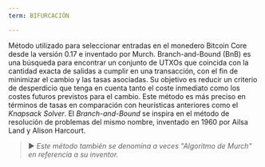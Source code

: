 ```yaml
---
term: BIFURCACIÓN

---
```

Método utilizado para seleccionar entradas en el monedero Bitcoin Core desde la versión 0.17 e inventado por Murch. Branch-and-Bound (BnB) es una búsqueda para encontrar un conjunto de UTXOs que coincida con la cantidad exacta de salidas a cumplir en una transacción, con el fin de minimizar el cambio y las tasas asociadas. Su objetivo es reducir un criterio de desperdicio que tenga en cuenta tanto el coste inmediato como los costes futuros previstos para el cambio. Este método es más preciso en términos de tasas en comparación con heurísticas anteriores como el *Knapsack Solver*. El *Branch-and-Bound* se inspira en el método de resolución de problemas del mismo nombre, inventado en 1960 por Ailsa Land y Alison Harcourt.

> ► *Este método también se denomina a veces "Algoritmo de Murch" en referencia a su inventor.*